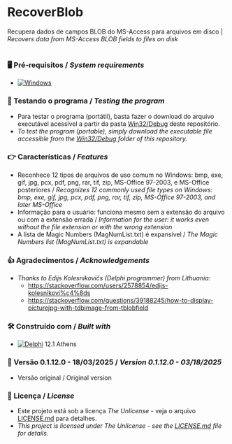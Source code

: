 # RecoverBlob


Recupera dados de campos BLOB do MS-Access para arquivos em disco | *Recovers data from MS-Access BLOB fields to files on disk*
<br/>
<br/>
### 🖥️ Pré-requisitos / *System requirements*
*  [![Windows](https://img.shields.io/badge/Windows-0078D6?style=for-the-badge&logo=windows&logoColor=white)](https://www.microsoft.com/windows/)


### 🔎 Testando o programa / *Testing the program*
* Para testar o programa (portátil), basta fazer o download do arquivo executável acessível a partir da pasta [Win32/Debug](https://github.com/laertemjr/RecoverBlob/tree/main/Win32/Debug) deste repositório.
* *To test the program (portable), simply download the executable file accessible from the [Win32/Debug](https://github.com/laertemjr/RecoverBlob/tree/main/Win32/Debug) folder of this repository.*


### 👉 Características / *Features*
* Reconhece 12 tipos de arquivos de uso comum no Windows: bmp, exe, gif, jpg, pcx, pdf, png, rar, tif, zip, MS-Office 97-2003, e MS-Office posteriores / *Recognizes 12 commonly used file types on Windows: bmp, exe, gif, jpg, pcx, pdf, png, rar, tif, zip, MS-Office 97-2003, and later MS-Office*
* Informação para o usuário: funciona mesmo sem a extensão do arquivo ou com a extensão errada / *Information for the user: it works even without the file extension or with the wrong extension*
* A lista de Magic Numbers (MagNumList.txt) é expansível / *The Magic Numbers list (MagNumList.txt) is expandable*


### 👍 Agradecimentos / *Acknowledgements*
* *Thanks to Edijs Kolesnikovičs (Delphi programmer) from Lithuania:*
  - https://stackoverflow.com/users/2578854/edijs-kolesnikovi%c4%8ds
  - https://stackoverflow.com/questions/39188245/how-to-display-picturejpg-with-tdbimage-from-tblobfield


### 🛠️ Construído com / *Built with*
* [![Delphi](https://img.shields.io/badge/-Delphi-E62431?logo=delphi&logoColor=white&style=plastic)](https://www.embarcadero.com/products/delphi) 12.1 Athens


### 📌 Versão 0.1.12.0 - 18/03/2025 / *Version 0.1.12.0 - 03/18/2025*
* Versão original / Original version


### 📄 Licença / *License*
* Este projeto está sob a licença *The Unlicense* - veja o arquivo [LICENSE.md](https://github.com/laertemjr/MagNum/blob/main/LICENSE.md) para detalhes.
* *This project is licensed under *The Unlicense* - see the [LICENSE.md](https://github.com/laertemjr/MagNum/blob/main/LICENSE.md) file for details.*

